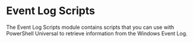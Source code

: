 # Event Log Scripts

The Event Log Scripts module contains scripts that you can use with PowerShell Universal to retrieve information from the Windows Event Log.